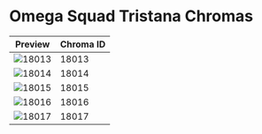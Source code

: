 # Omega Squad Tristana Chromas

| Preview | Chroma ID |
|---------|-----------|
| ![18013](https://raw.communitydragon.org/latest/plugins/rcp-be-lol-game-data/global/default/v1/champion-chroma-images/18/18013.png) | 18013 |
| ![18014](https://raw.communitydragon.org/latest/plugins/rcp-be-lol-game-data/global/default/v1/champion-chroma-images/18/18014.png) | 18014 |
| ![18015](https://raw.communitydragon.org/latest/plugins/rcp-be-lol-game-data/global/default/v1/champion-chroma-images/18/18015.png) | 18015 |
| ![18016](https://raw.communitydragon.org/latest/plugins/rcp-be-lol-game-data/global/default/v1/champion-chroma-images/18/18016.png) | 18016 |
| ![18017](https://raw.communitydragon.org/latest/plugins/rcp-be-lol-game-data/global/default/v1/champion-chroma-images/18/18017.png) | 18017 |